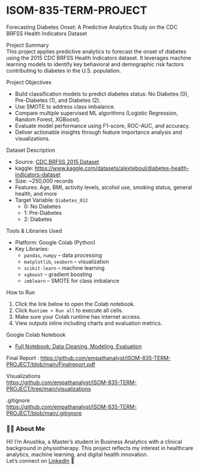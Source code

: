 # ISOM-835-TERM-PROJECT
Forecasting Diabetes Onset: A Predictive Analytics Study on the CDC BRFSS Health Indicators Dataset




Project Summary  
This project applies predictive analytics to forecast the onset of diabetes using the 2015 CDC BRFSS Health Indicators dataset. It leverages machine learning models to identify key behavioral and demographic risk factors contributing to diabetes in the U.S. population.


Project Objectives  
- Build classification models to predict diabetes status: No Diabetes (0), Pre-Diabetes (1), and Diabetes (2).  
- Use SMOTE to address class imbalance.  
- Compare multiple supervised ML algorithms (Logistic Regression, Random Forest, XGBoost).  
- Evaluate model performance using F1-score, ROC-AUC, and accuracy.  
- Deliver actionable insights through feature importance analysis and visualizations.



 Dataset Description  
- Source: [CDC BRFSS 2015 Dataset](https://www.cdc.gov/brfss/annual_data/annual_2015.html)
- kaggle: https://www.kaggle.com/datasets/alexteboul/diabetes-health-indicators-dataset
- Size: ~250,000 records  
- Features: Age, BMI, activity levels, alcohol use, smoking status, general health, and more  
- Target Variable: `Diabetes_012`  
  - 0: No Diabetes  
  - 1: Pre-Diabetes  
  - 2: Diabetes  



Tools & Libraries Used  
- Platform: Google Colab (Python)  
- Key Libraries:
  - `pandas`, `numpy` – data processing  
  - `matplotlib`, `seaborn` – visualization  
  - `scikit-learn` – machine learning  
  - `xgboost` – gradient boosting  
  - `imblearn` – SMOTE for class imbalance  



How to Run  
1. Click the link below to open the Colab notebook.  
2. Click `Runtime > Run all` to execute all cells.  
3. Make sure your Colab runtime has internet access.  
4. View outputs inline including charts and evaluation metrics.



Google Colab Notebook  
- [Full Notebook: Data Cleaning, Modeling, Evaluation](https://colab.research.google.com/drive/1ABaf4IeLBt2kVc8Cq-Ac6GaByZCdyFPf?usp=sharing)


Final Report :
https://github.com/empathanalyst/ISOM-835-TERM-PROJECT/blob/main/Finalreport.pdf



 Visualizations  
https://github.com/empathanalyst/ISOM-835-TERM-PROJECT/tree/main/visualizations



 .gitignore  
 https://github.com/empathanalyst/ISOM-835-TERM-PROJECT/blob/main/.gitignore




### 🙋‍♀️ About Me  
Hi! I’m Anushka, a Master’s student in Business Analytics with a clinical background in physiotherapy. This project reflects my interest in healthcare analytics, machine learning, and digital health innovation.  
Let’s connect on [LinkedIn](https://www.linkedin.com/in/your-link) 🚀


